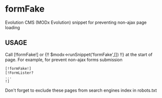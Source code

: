 # formFake
Evolution CMS (MODx Evolution) snippet for preventing non-ajax page loading
## USAGE
Call [!formFake!] or {!! $modx->runSnippet('formFake',[]) !!} at the start of page. For example, for prevent non-ajax forms submission
```
[!formFake!]
[!FormLister?
...
!]
```
Don't forget to exclude these pages from search engines index in robots.txt
